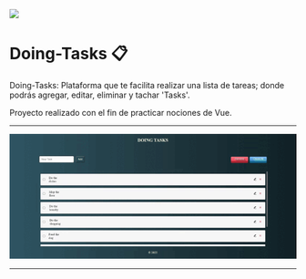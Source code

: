 ![](https://komarev.com/ghpvc/?username=DoingTasks&color=yellow)

#  Doing-Tasks 📋

Doing-Tasks: Plataforma que te facilita realizar una lista de tareas; donde podrás agregar, editar, eliminar y tachar 'Tasks'.

Proyecto realizado con el fin de practicar nociones de Vue. 

*** 

<div align="center">
  <img src="./src/assets/VideoDemostracion.gif" alt="Doing Tasks" width="800">
</div>

 ***
